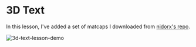 # 3D Text

In this lesson, I've added a set of matcaps I downloaded from [nidorx's repo](https://github.com/nidorx/matcaps).

![3d-text-lesson-demo](https://github.com/mprcodes/threejs-journey/screenshots/13-3d-text-demo.jpg)